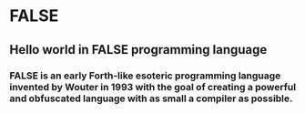 # FALSE
## Hello world in FALSE programming language

### FALSE is an early Forth-like esoteric programming language invented by Wouter in 1993 with the goal of creating a powerful and obfuscated language with as small a compiler as possible.